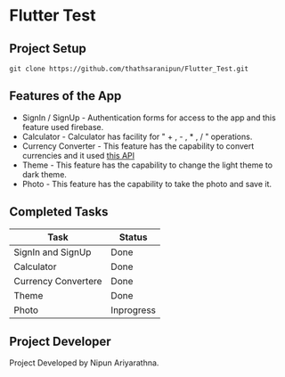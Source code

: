 # Flutter Test

## Project Setup
```
git clone https://github.com/thathsaranipun/Flutter_Test.git
```

## Features of the App

- SignIn / SignUp - Authentication forms for access to the app and this feature used firebase.
- Calculator - Calculator has facility for " + , - , * , / " operations.
- Currency Converter - This feature has the capability to convert currencies and it used [this API]( https://apilayer.com/marketplace/exchangerates_data-api#documentation-tab)
- Theme - This feature has the capability to change the light theme to dark theme.
- Photo - This feature has the capability to take the photo and save it.



##  Completed Tasks
| Task | Status |
| ------ | ------ |
| SignIn and SignUp | Done |
| Calculator | Done |
| Currency Convertere | Done |
| Theme | Done |
| Photo | Inprogress |

## Project Developer

Project Developed by Nipun Ariyarathna.









